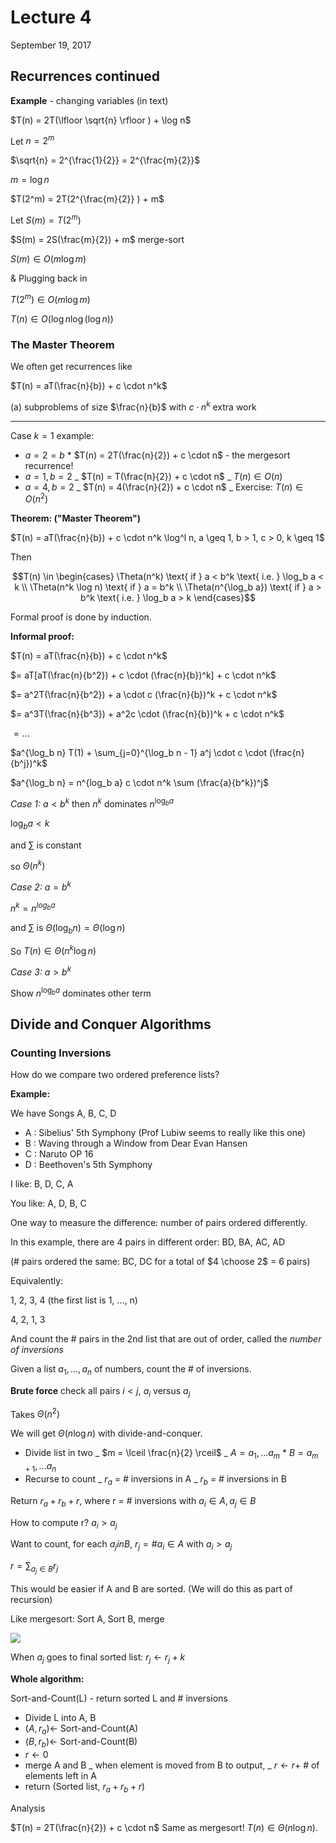 # Lecture 4

September 19, 2017

## Recurrences continued

**Example** - changing variables (in text)

$T(n) = 2T(\lfloor \sqrt{n} \rfloor ) + \log n$

Let $n = 2^m$

$\sqrt{n} = 2^{\frac{1}{2}} = 2^{\frac{m}{2}}$

$m = \log{n}$

$T(2^m) = 2T(2^{\frac{m}{2}} ) + m$

Let $S(m) = T(2^m)$

$S(m) = 2S(\frac{m}{2}) + m$ merge-sort

$S(m) \in O(m \log m)$

& Plugging back in

$T(2^m) \in O(m \log m)$

$T(n) \in O(\log n \log (\log n))$

### The Master Theorem

We often get recurrences like

$T(n) = aT(\frac{n}{b}) + c \cdot n^k$

(a) subproblems of size $\frac{n}{b}$ with $c \cdot n^k$ extra work

---

Case $k = 1$ example:

- $a = 2 = b$ \* $T(n) = 2T(\frac{n}{2}) + c \cdot n$ - the mergesort recurrence!
- $a = 1, b = 2$
  _ $T(n) = T(\frac{n}{2}) + c \cdot n$
  _ $T(n) \in O(n)$
- $a = 4, b = 2$
  _ $T(n) = 4(\frac{n}{2}) + c \cdot n$
  _ Exercise: $T(n) \in O(n^2)$

**Theorem: ("Master Theorem")**

$T(n) = aT(\frac{n}{b}) + c \cdot n^k \log^l n, a \geq 1, b > 1, c > 0, k \geq 1$

Then

$$T(n) \in \begin{cases} \Theta(n^k) \text{ if } a < b^k \text{ i.e. } \log_b a < k \\ \Theta(n^k \log n) \text{ if } a = b^k  \\ \Theta(n^{\log_b a}) \text{ if } a > b^k \text{ i.e. } \log_b a > k \end{cases}$$

Formal proof is done by induction.

**Informal proof:**

$T(n) = aT(\frac{n}{b}) + c \cdot n^k$

$= aT[aT(\frac{n}{b^2}) + c \cdot (\frac{n}{b})^k] + c \cdot n^k$

$= a^2T(\frac{n}{b^2}) + a \cdot c (\frac{n}{b})^k + c \cdot n^k$

$= a^3T(\frac{n}{b^3}) + a^2c \cdot (\frac{n}{b})^k + c \cdot n^k$

$=...$

$a^{\log_b n} T(1) + \sum_{j=0}^{\log_b n - 1} a^j \cdot c \cdot (\frac{n}{b^j})^k$

$a^{\log_b n} = n^{log_b a} c \cdot n^k \sum (\frac{a}{b^k})^j$

_Case 1:_ $a < b^k$ then $n^k$ dominates $n^{\log_b a}$

$\log_b a < k$

and $\sum$ is constant

so $\Theta(n^k)$

_Case 2:_ $a = b^k$

$n^k = n^{log_b a}$

and $\sum$ is $\Theta(\log_b n) = \Theta (\log n)$

So $T(n) \in \Theta(n^k \log n)$

_Case 3:_ $a > b^k$

Show $n^{\log_b a}$ dominates other term

## Divide and Conquer Algorithms

### Counting Inversions

How do we compare two ordered preference lists?

**Example:**

We have Songs A, B, C, D

- A : Sibelius' 5th Symphony (Prof Lubiw seems to really like this one)
- B : Waving through a Window from Dear Evan Hansen
- C : Naruto OP 16
- D : Beethoven's 5th Symphony

I like: B, D, C, A

You like: A, D, B, C

One way to measure the difference: number of pairs ordered differently.

In this example, there are 4 pairs in different order: BD, BA, AC, AD

(# pairs ordered the same: BC, DC for a total of $4 \choose 2$ = 6 pairs)

Equivalently:

1, 2, 3, 4 (the first list is 1, ..., n)

4, 2, 1, 3

And count the # pairs in the 2nd list that are out of order, called the _number of inversions_

Given a list $a_1, ..., a_n$ of numbers, count the # of inversions.

**Brute force** check all pairs $i < j$, $a_i$ versus $a_j$

Takes $\Theta(n^2)$

We will get $\Theta(n \log n)$ with divide-and-conquer.

- Divide list in two
  _ $m = \lceil \frac{n}{2} \rceil$
  _ $A = a_1, ... a_m$ \* $B = a_{m + 1}, ... a_n$
- Recurse to count
  _ $r_a$ = # inversions in A
  _ $r_b$ = # inversions in B

Return $r_a + r_b + r$, where r = # inversions with $a_i \in A, a_j \in B$

How to compute r? $a_i > a_j$

Want to count, for each $a_j in B$, $r_j = \# a_i \in A$ with $a_i > a_j$

$r = \sum_{a_j \in B} r_j$

This would be easier if A and B are sorted. (We will do this as part of recursion)

Like mergesort: Sort A, Sort B, merge

![](/images/lectures/CS341/4-1.png)

When $a_j$ goes to final sorted list: $r_j \leftarrow r_j + k$

**Whole algorithm:**

Sort-and-Count(L) - return sorted L and # inversions

- Divide L into A, B
- $(A, r_a) \leftarrow$ Sort-and-Count(A)
- $(B, r_b) \leftarrow$ Sort-and-Count(B)
- $r \leftarrow 0$
- merge A and B
  _ when element is moved from B to output,
  _ $r \leftarrow r +$ # of elements left in A
- return (Sorted list, $r_a + r_b + r$)

Analysis

$T(n) = 2T(\frac{n}{2}) + c \cdot n$ Same as mergesort! $T(n) \in \Theta(n \log n)$.
